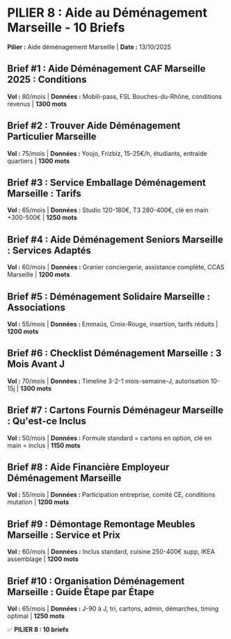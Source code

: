 # PILIER 8 : Aide au Déménagement Marseille - 10 Briefs

**Pilier :** Aide déménagement Marseille | **Date :** 13/10/2025

## Brief #1 : Aide Déménagement CAF Marseille 2025 : Conditions
**Vol :** 80/mois | **Données :** Mobili-pass, FSL Bouches-du-Rhône, conditions revenus | **1300 mots**

## Brief #2 : Trouver Aide Déménagement Particulier Marseille
**Vol :** 75/mois | **Données :** Yoojo, Frizbiz, 15-25€/h, étudiants, entraide quartiers | **1300 mots**

## Brief #3 : Service Emballage Déménagement Marseille : Tarifs
**Vol :** 65/mois | **Données :** Studio 120-180€, T3 280-400€, clé en main +300-500€ | **1250 mots**

## Brief #4 : Aide Déménagement Seniors Marseille : Services Adaptés
**Vol :** 60/mois | **Données :** Granier conciergerie, assistance complète, CCAS Marseille | **1200 mots**

## Brief #5 : Déménagement Solidaire Marseille : Associations
**Vol :** 55/mois | **Données :** Emmaüs, Croix-Rouge, insertion, tarifs réduits | **1200 mots**

## Brief #6 : Checklist Déménagement Marseille : 3 Mois Avant J
**Vol :** 70/mois | **Données :** Timeline 3-2-1 mois-semaine-J, autorisation 10-15j | **1300 mots**

## Brief #7 : Cartons Fournis Déménageur Marseille : Qu'est-ce Inclus
**Vol :** 50/mois | **Données :** Formule standard = cartons en option, clé en main = inclus | **1150 mots**

## Brief #8 : Aide Financière Employeur Déménagement Marseille
**Vol :** 55/mois | **Données :** Participation entreprise, comité CE, conditions mutation | **1200 mots**

## Brief #9 : Démontage Remontage Meubles Marseille : Service et Prix
**Vol :** 60/mois | **Données :** Inclus standard, cuisine 250-400€ supp, IKEA assemblage | **1200 mots**

## Brief #10 : Organisation Déménagement Marseille : Guide Étape par Étape
**Vol :** 65/mois | **Données :** J-90 à J, tri, cartons, admin, démarches, timing optimal | **1250 mots**

✅ **PILIER 8 : 10 briefs**

